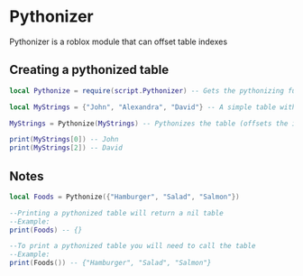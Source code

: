 # Pythonizer
Pythonizer is a roblox module that can offset table indexes

## **Creating a pythonized table**
```lua
local Pythonize = require(script.Pythonizer) -- Gets the pythonizing function using require

local MyStrings = {"John", "Alexandra", "David"} -- A simple table with some strings of names

MyStrings = Pythonize(MyStrings) -- Pythonizes the table (offsets the index by -1)

print(MyStrings[0]) -- John
print(MyStrings[2]) -- David

```

## **Notes**
```lua
local Foods = Pythonize({"Hamburger", "Salad", "Salmon"})

--Printing a pythonized table will return a nil table
--Example:
print(Foods) -- {}

--To print a pythonized table you will need to call the table
--Example:
print(Foods()) -- {"Hamburger", "Salad", "Salmon"} 
```

